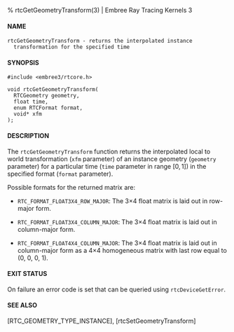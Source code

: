 % rtcGetGeometryTransform(3) | Embree Ray Tracing Kernels 3

#### NAME

    rtcGetGeometryTransform - returns the interpolated instance
      transformation for the specified time

#### SYNOPSIS

    #include <embree3/rtcore.h>

    void rtcGetGeometryTransform(
      RTCGeometry geometry,
      float time,
      enum RTCFormat format,
      void* xfm
    );

#### DESCRIPTION

The `rtcGetGeometryTransform` function returns the interpolated local
to world transformation (`xfm` parameter) of an instance geometry
(`geometry` parameter) for a particular time (`time` parameter in range
$[0,1]$) in the specified format (`format` parameter).

Possible formats for the returned matrix are:

+ `RTC_FORMAT_FLOAT3X4_ROW_MAJOR`: The 3×4 float matrix is laid out
  in row-major form.

+ `RTC_FORMAT_FLOAT3X4_COLUMN_MAJOR`: The 3×4 float matrix is laid out
  in column-major form.

+ `RTC_FORMAT_FLOAT4X4_COLUMN_MAJOR`: The 3×4 float matrix is laid out
  in column-major form as a 4×4 homogeneous matrix with last row equal
  to (0, 0, 0, 1).

#### EXIT STATUS

On failure an error code is set that can be queried using
`rtcDeviceGetError`.

#### SEE ALSO

[RTC_GEOMETRY_TYPE_INSTANCE], [rtcSetGeometryTransform]
